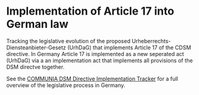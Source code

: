 # Implementation of Article 17 into German law
Tracking the legislative evolution of the proposed Urheberrechts-Diensteanbieter-Gesetz (UrhDaG) that implements Article 17 of the CDSM directive. In Germany Article 17 is implemented as a new seperated act (UrhDaG) via a an implementation act that implements all provisions of the DSM directve together. 

See the [COMMUNIA DSM Directive Implementation Tracker](https://www.notion.so/communia/Germany-d305b35bb3b24bffb909f00592da791e) for a full overview of the legislative process in Germany.
